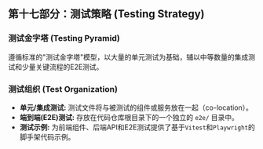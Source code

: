 ## **第十七部分：测试策略 (Testing Strategy)**

### **测试金字塔 (Testing Pyramid)**

遵循标准的"测试金字塔"模型，以大量的单元测试为基础，辅以中等数量的集成测试和少量关键流程的E2E测试。

### **测试组织 (Test Organization)**

* **单元/集成测试:** 测试文件将与被测试的组件或服务放在一起（co-location）。
* **端到端(E2E)测试:** 存放在代码仓库根目录下的一个独立的 `e2e/` 目录中。
* **测试示例:** 为前端组件、后端API和E2E测试提供了基于`Vitest`和`Playwright`的脚手架代码示例。